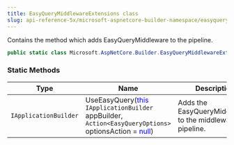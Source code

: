```yaml
---
title: EasyQueryMiddlewareExtensions class
slug: api-reference-5x/microsoft-aspnetcore-builder-namespace/easyquerymiddlewareextensions-class
---
```


Contains the method which adds EasyQueryMiddleware to the pipeline.
```csharp
public static class Microsoft.AspNetCore.Builder.EasyQueryMiddlewareExtensions

```

### Static Methods

| Type | Name | Description | 
| --- | --- | --- | 
| `IApplicationBuilder` | UseEasyQuery(<span style='color: blue'>this</span> `IApplicationBuilder` appBuilder, `Action<EasyQueryOptions>` optionsAction = <span style='color: blue'>null</span>) | Adds the EasyQueryMiddleware to the middleware pipeline. |